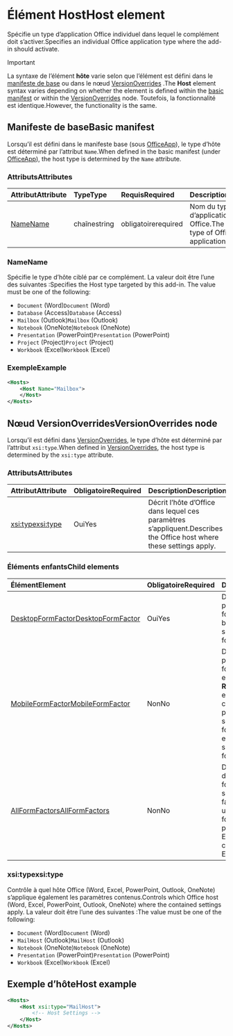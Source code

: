 # <a name="host-element"></a><span data-ttu-id="45f15-101">Élément Host</span><span class="sxs-lookup"><span data-stu-id="45f15-101">Host element</span></span>

<span data-ttu-id="45f15-102">Spécifie un type d’application Office individuel dans lequel le complément doit s’activer.</span><span class="sxs-lookup"><span data-stu-id="45f15-102">Specifies an individual Office application type where the add-in should activate.</span></span>

> [!IMPORTANT] 
> <span data-ttu-id="45f15-103">La syntaxe de l’élément **hôte** varie selon que l’élément est défini dans le [manifeste de base](#basic-manifest) ou dans le nœud [VersionOverrides](#versionoverrides-node) .</span><span class="sxs-lookup"><span data-stu-id="45f15-103">The **Host** element syntax varies depending on whether the element is defined within the [basic manifest](#basic-manifest) or within the [VersionOverrides](#versionoverrides-node) node.</span></span> <span data-ttu-id="45f15-104">Toutefois, la fonctionnalité est identique.</span><span class="sxs-lookup"><span data-stu-id="45f15-104">However, the functionality is the same.</span></span>  

## <a name="basic-manifest"></a><span data-ttu-id="45f15-105">Manifeste de base</span><span class="sxs-lookup"><span data-stu-id="45f15-105">Basic manifest</span></span>

<span data-ttu-id="45f15-106">Lorsqu’il est défini dans le manifeste base (sous [OfficeApp](officeapp.md)), le type d’hôte est déterminé par l’attribut `Name`.</span><span class="sxs-lookup"><span data-stu-id="45f15-106">When defined in the basic manifest (under [OfficeApp](officeapp.md)), the host type is determined by the `Name` attribute.</span></span>   

### <a name="attributes"></a><span data-ttu-id="45f15-107">Attributs</span><span class="sxs-lookup"><span data-stu-id="45f15-107">Attributes</span></span>

| <span data-ttu-id="45f15-108">Attribut</span><span class="sxs-lookup"><span data-stu-id="45f15-108">Attribute</span></span>     | <span data-ttu-id="45f15-109">Type</span><span class="sxs-lookup"><span data-stu-id="45f15-109">Type</span></span>   | <span data-ttu-id="45f15-110">Requis</span><span class="sxs-lookup"><span data-stu-id="45f15-110">Required</span></span> | <span data-ttu-id="45f15-111">Description</span><span class="sxs-lookup"><span data-stu-id="45f15-111">Description</span></span>                                      |
|:--------------|:-------|:---------|:-------------------------------------------------|
| [<span data-ttu-id="45f15-112">Name</span><span class="sxs-lookup"><span data-stu-id="45f15-112">Name</span></span>](#name) | <span data-ttu-id="45f15-113">chaîne</span><span class="sxs-lookup"><span data-stu-id="45f15-113">string</span></span> | <span data-ttu-id="45f15-114">obligatoire</span><span class="sxs-lookup"><span data-stu-id="45f15-114">required</span></span> | <span data-ttu-id="45f15-115">Nom du type d’application hôte Office.</span><span class="sxs-lookup"><span data-stu-id="45f15-115">The name of the type of Office host application.</span></span> |

### <a name="name"></a><span data-ttu-id="45f15-116">Name</span><span class="sxs-lookup"><span data-stu-id="45f15-116">Name</span></span>
<span data-ttu-id="45f15-p102">Spécifie le type d’hôte ciblé par ce complément. La valeur doit être l’une des suivantes :</span><span class="sxs-lookup"><span data-stu-id="45f15-p102">Specifies the Host type targeted by this add-in. The value must be one of the following:</span></span>

- <span data-ttu-id="45f15-119">`Document` (Word)</span><span class="sxs-lookup"><span data-stu-id="45f15-119">`Document` (Word)</span></span>
- <span data-ttu-id="45f15-120">`Database` (Access)</span><span class="sxs-lookup"><span data-stu-id="45f15-120">`Database` (Access)</span></span>
- <span data-ttu-id="45f15-121">`Mailbox` (Outlook)</span><span class="sxs-lookup"><span data-stu-id="45f15-121">`Mailbox` (Outlook)</span></span>
- <span data-ttu-id="45f15-122">`Notebook` (OneNote)</span><span class="sxs-lookup"><span data-stu-id="45f15-122">`Notebook` (OneNote)</span></span>
- <span data-ttu-id="45f15-123">`Presentation` (PowerPoint)</span><span class="sxs-lookup"><span data-stu-id="45f15-123">`Presentation` (PowerPoint)</span></span>
- <span data-ttu-id="45f15-124">`Project` (Project)</span><span class="sxs-lookup"><span data-stu-id="45f15-124">`Project` (Project)</span></span>
- <span data-ttu-id="45f15-125">`Workbook` (Excel)</span><span class="sxs-lookup"><span data-stu-id="45f15-125">`Workbook` (Excel)</span></span>

### <a name="example"></a><span data-ttu-id="45f15-126">Exemple</span><span class="sxs-lookup"><span data-stu-id="45f15-126">Example</span></span>
```xml
<Hosts>
    <Host Name="Mailbox">
    </Host>
</Hosts>
```

## <a name="versionoverrides-node"></a><span data-ttu-id="45f15-127">Nœud VersionOverrides</span><span class="sxs-lookup"><span data-stu-id="45f15-127">VersionOverrides node</span></span>
<span data-ttu-id="45f15-128">Lorsqu’il est défini dans [VersionOverrides](versionoverrides.md), le type d’hôte est déterminé par l’attribut `xsi:type`.</span><span class="sxs-lookup"><span data-stu-id="45f15-128">When defined in [VersionOverrides](versionoverrides.md), the host type is determined by the `xsi:type` attribute.</span></span> 

### <a name="attributes"></a><span data-ttu-id="45f15-129">Attributs</span><span class="sxs-lookup"><span data-stu-id="45f15-129">Attributes</span></span>

|  <span data-ttu-id="45f15-130">Attribut</span><span class="sxs-lookup"><span data-stu-id="45f15-130">Attribute</span></span>  |  <span data-ttu-id="45f15-131">Obligatoire</span><span class="sxs-lookup"><span data-stu-id="45f15-131">Required</span></span>  |  <span data-ttu-id="45f15-132">Description</span><span class="sxs-lookup"><span data-stu-id="45f15-132">Description</span></span>  |
|:-----|:-----|:-----|
|  [<span data-ttu-id="45f15-133">xsi:type</span><span class="sxs-lookup"><span data-stu-id="45f15-133">xsi:type</span></span>](#xsitype)  |  <span data-ttu-id="45f15-134">Oui</span><span class="sxs-lookup"><span data-stu-id="45f15-134">Yes</span></span>  | <span data-ttu-id="45f15-135">Décrit l’hôte d’Office dans lequel ces paramètres s’appliquent.</span><span class="sxs-lookup"><span data-stu-id="45f15-135">Describes the Office host where these settings apply.</span></span>|

### <a name="child-elements"></a><span data-ttu-id="45f15-136">Éléments enfants</span><span class="sxs-lookup"><span data-stu-id="45f15-136">Child elements</span></span>

|  <span data-ttu-id="45f15-137">Élément</span><span class="sxs-lookup"><span data-stu-id="45f15-137">Element</span></span> |  <span data-ttu-id="45f15-138">Obligatoire</span><span class="sxs-lookup"><span data-stu-id="45f15-138">Required</span></span>  |  <span data-ttu-id="45f15-139">Description</span><span class="sxs-lookup"><span data-stu-id="45f15-139">Description</span></span>  |
|:-----|:-----|:-----|
|  [<span data-ttu-id="45f15-140">DesktopFormFactor</span><span class="sxs-lookup"><span data-stu-id="45f15-140">DesktopFormFactor</span></span>](desktopformfactor.md)    |  <span data-ttu-id="45f15-141">Oui</span><span class="sxs-lookup"><span data-stu-id="45f15-141">Yes</span></span>   |  <span data-ttu-id="45f15-142">Définit les paramètres pour le facteur de forme pour bureau.</span><span class="sxs-lookup"><span data-stu-id="45f15-142">Defines the settings for the desktop form factor.</span></span> |
|  [<span data-ttu-id="45f15-143">MobileFormFactor</span><span class="sxs-lookup"><span data-stu-id="45f15-143">MobileFormFactor</span></span>](mobileformfactor.md)    |  <span data-ttu-id="45f15-144">Non</span><span class="sxs-lookup"><span data-stu-id="45f15-144">No</span></span>   |  <span data-ttu-id="45f15-p103">Définit les paramètres pour le facteur de forme pour environnement mobile. **Remarque :** cet élément est uniquement pris en charge dans Outlook pour iOS.</span><span class="sxs-lookup"><span data-stu-id="45f15-p103">Defines the settings for the mobile form factor. **Note:** this element is only supported in Outlook for iOS.</span></span> |
|  [<span data-ttu-id="45f15-147">AllFormFactors</span><span class="sxs-lookup"><span data-stu-id="45f15-147">AllFormFactors</span></span>](allformfactors.md)    |  <span data-ttu-id="45f15-148">Non</span><span class="sxs-lookup"><span data-stu-id="45f15-148">No</span></span>   |  <span data-ttu-id="45f15-149">Définit les paramètres de tous les facteurs de forme.</span><span class="sxs-lookup"><span data-stu-id="45f15-149">Defines the settings for all form factors.</span></span> <span data-ttu-id="45f15-150">Utilisé uniquement par des fonctions personnalisées dans Excel.</span><span class="sxs-lookup"><span data-stu-id="45f15-150">Only used by custom functions in Excel.</span></span> |

### <a name="xsitype"></a><span data-ttu-id="45f15-151">xsi:type</span><span class="sxs-lookup"><span data-stu-id="45f15-151">xsi:type</span></span>

<span data-ttu-id="45f15-152">Contrôle à quel hôte Office (Word, Excel, PowerPoint, Outlook, OneNote) s’applique également les paramètres contenus.</span><span class="sxs-lookup"><span data-stu-id="45f15-152">Controls which Office host (Word, Excel, PowerPoint, Outlook, OneNote) where the contained settings apply.</span></span> <span data-ttu-id="45f15-153">La valeur doit être l’une des suivantes :</span><span class="sxs-lookup"><span data-stu-id="45f15-153">The value must be one of the following:</span></span>

- <span data-ttu-id="45f15-154">`Document` (Word)</span><span class="sxs-lookup"><span data-stu-id="45f15-154">`Document` (Word)</span></span>
- <span data-ttu-id="45f15-155">`MailHost` (Outlook)</span><span class="sxs-lookup"><span data-stu-id="45f15-155">`MailHost` (Outlook)</span></span>    
- <span data-ttu-id="45f15-156">`Notebook` (OneNote)</span><span class="sxs-lookup"><span data-stu-id="45f15-156">`Notebook` (OneNote)</span></span>
- <span data-ttu-id="45f15-157">`Presentation` (PowerPoint)</span><span class="sxs-lookup"><span data-stu-id="45f15-157">`Presentation` (PowerPoint)</span></span>
- <span data-ttu-id="45f15-158">`Workbook` (Excel)</span><span class="sxs-lookup"><span data-stu-id="45f15-158">`Workbook` (Excel)</span></span>

## <a name="host-example"></a><span data-ttu-id="45f15-159">Exemple d’hôte</span><span class="sxs-lookup"><span data-stu-id="45f15-159">Host example</span></span> 
```xml
<Hosts>
    <Host xsi:type="MailHost">
        <!-- Host Settings -->
    </Host>
</Hosts>
```
